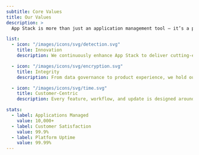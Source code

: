 ```yaml
---
subtitle: Core Values
title: Our Values
description: >
  App Stack is more than just an application management tool — it’s a platform built with purpose and a commitment to modernizing IT strategy. Our values shape how we innovate, support our users, and help organizations drive smarter digital decisions at scale.

list:
  - icon: "/images/icons/svg/detection.svg"
    title: Innovation
    description: We continuously enhance App Stack to deliver cutting-edge features that simplify complex IT ecosystems and keep our users ahead of the curve.

  - icon: "/images/icons/svg/encryption.svg"
    title: Integrity
    description: From data governance to product experience, we hold ourselves to the highest standards of transparency, trust, and ethical responsibility.

  - icon: "/images/icons/svg/time.svg"
    title: Customer-Centric
    description: Every feature, workflow, and update is designed around real-world needs — because we believe managing your applications should feel effortless.

stats:
  - label: Applications Managed
    value: 10,000+
  - label: Customer Satisfaction
    value: 99.9%
  - label: Platform Uptime
    value: 99.99%
---
```

